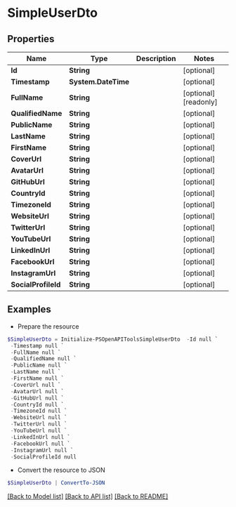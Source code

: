 # SimpleUserDto
## Properties

Name | Type | Description | Notes
------------ | ------------- | ------------- | -------------
**Id** | **String** |  | [optional] 
**Timestamp** | **System.DateTime** |  | [optional] 
**FullName** | **String** |  | [optional] [readonly] 
**QualifiedName** | **String** |  | [optional] 
**PublicName** | **String** |  | [optional] 
**LastName** | **String** |  | [optional] 
**FirstName** | **String** |  | [optional] 
**CoverUrl** | **String** |  | [optional] 
**AvatarUrl** | **String** |  | [optional] 
**GitHubUrl** | **String** |  | [optional] 
**CountryId** | **String** |  | [optional] 
**TimezoneId** | **String** |  | [optional] 
**WebsiteUrl** | **String** |  | [optional] 
**TwitterUrl** | **String** |  | [optional] 
**YouTubeUrl** | **String** |  | [optional] 
**LinkedInUrl** | **String** |  | [optional] 
**FacebookUrl** | **String** |  | [optional] 
**InstagramUrl** | **String** |  | [optional] 
**SocialProfileId** | **String** |  | [optional] 

## Examples

- Prepare the resource
```powershell
$SimpleUserDto = Initialize-PSOpenAPIToolsSimpleUserDto  -Id null `
 -Timestamp null `
 -FullName null `
 -QualifiedName null `
 -PublicName null `
 -LastName null `
 -FirstName null `
 -CoverUrl null `
 -AvatarUrl null `
 -GitHubUrl null `
 -CountryId null `
 -TimezoneId null `
 -WebsiteUrl null `
 -TwitterUrl null `
 -YouTubeUrl null `
 -LinkedInUrl null `
 -FacebookUrl null `
 -InstagramUrl null `
 -SocialProfileId null
```

- Convert the resource to JSON
```powershell
$SimpleUserDto | ConvertTo-JSON
```

[[Back to Model list]](../README.md#documentation-for-models) [[Back to API list]](../README.md#documentation-for-api-endpoints) [[Back to README]](../README.md)

